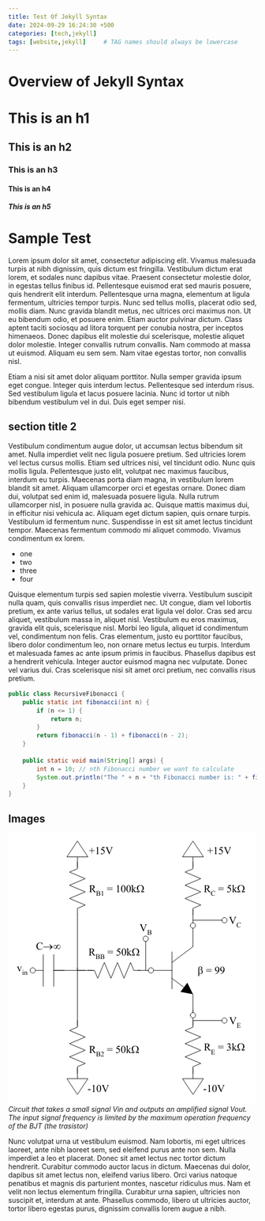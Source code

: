 ```yaml
---
title: Test Of Jekyll Syntax
date: 2024-09-29 16:24:30 +500
categories: [tech,jekyll]
tags: [website,jekyll]     # TAG names should always be lowercase
---
```


# Overview of Jekyll Syntax

# This is an h1
## This is an h2
### This is an h3
#### This is an h4
##### This is an h5

# Sample Test
Lorem ipsum dolor sit amet, consectetur adipiscing elit. Vivamus malesuada turpis at nibh dignissim, quis dictum est fringilla. Vestibulum dictum erat lorem, et sodales nunc dapibus vitae. Praesent consectetur molestie dolor, in egestas tellus finibus id. Pellentesque euismod erat sed mauris posuere, quis hendrerit elit interdum. Pellentesque urna magna, elementum at ligula fermentum, ultricies tempor turpis. Nunc sed tellus mollis, placerat odio sed, mollis diam. Nunc gravida blandit metus, nec ultrices orci maximus non. Ut eu bibendum odio, et posuere enim. Etiam auctor pulvinar dictum. Class aptent taciti sociosqu ad litora torquent per conubia nostra, per inceptos himenaeos. Donec dapibus elit molestie dui scelerisque, molestie aliquet dolor molestie. Integer convallis rutrum convallis. Nam commodo at massa ut euismod. Aliquam eu sem sem. Nam vitae egestas tortor, non convallis nisl.

Etiam a nisi sit amet dolor aliquam porttitor. Nulla semper gravida ipsum eget congue. Integer quis interdum lectus. Pellentesque sed interdum risus. Sed vestibulum ligula et lacus posuere lacinia. Nunc id tortor ut nibh bibendum vestibulum vel in dui. Duis eget semper nisi.

## section title 2
Vestibulum condimentum augue dolor, ut accumsan lectus bibendum sit amet. Nulla imperdiet velit nec ligula posuere pretium. Sed ultricies lorem vel lectus cursus mollis. Etiam sed ultrices nisi, vel tincidunt odio. Nunc quis mollis ligula. Pellentesque justo elit, volutpat nec maximus faucibus, interdum eu turpis. Maecenas porta diam magna, in vestibulum lorem blandit sit amet. Aliquam ullamcorper orci et egestas ornare. Donec diam dui, volutpat sed enim id, malesuada posuere ligula. Nulla rutrum ullamcorper nisl, in posuere nulla gravida ac. Quisque mattis maximus dui, in efficitur nisi vehicula ac. Aliquam eget dictum sapien, quis ornare turpis. Vestibulum id fermentum nunc. Suspendisse in est sit amet lectus tincidunt tempor. Maecenas fermentum commodo mi aliquet commodo. Vivamus condimentum ex lorem.

* one
* two
* three
* four

Quisque elementum turpis sed sapien molestie viverra. Vestibulum suscipit nulla quam, quis convallis risus imperdiet nec. Ut congue, diam vel lobortis pretium, ex ante varius tellus, ut sodales erat ligula vel dolor. Cras sed arcu aliquet, vestibulum massa in, aliquet nisl. Vestibulum eu eros maximus, gravida elit quis, scelerisque nisl. Morbi leo ligula, aliquet id condimentum vel, condimentum non felis. Cras elementum, justo eu porttitor faucibus, libero dolor condimentum leo, non ornare metus lectus eu turpis. Interdum et malesuada fames ac ante ipsum primis in faucibus. Phasellus dapibus est a hendrerit vehicula. Integer auctor euismod magna nec vulputate. Donec vel varius dui. Cras scelerisque nisi sit amet orci pretium, nec convallis risus pretium.

```java
public class RecursiveFibonacci {
    public static int fibonacci(int n) {
        if (n <= 1) {
            return n;
        }
        return fibonacci(n - 1) + fibonacci(n - 2);
    }

    public static void main(String[] args) {
        int n = 10; // nth Fibonacci number we want to calculate
        System.out.println("The " + n + "th Fibonacci number is: " + fibonacci(n));
    }
}
```

## Images
![img-description](../Screenshot%20from%202024-09-29%2016-52-10.png)
_Circuit that takes a small signal Vin and outputs an amplified signal Vout. The input signal frequency is limited by the maximum operation frequency of the BJT (the trasistor)_



Nunc volutpat urna ut vestibulum euismod. Nam lobortis, mi eget ultrices laoreet, ante nibh laoreet sem, sed eleifend purus ante non sem. Nulla imperdiet a leo et placerat. Donec sit amet lectus nec tortor dictum hendrerit. Curabitur commodo auctor lacus in dictum. Maecenas dui dolor, dapibus sit amet lectus non, eleifend varius libero. Orci varius natoque penatibus et magnis dis parturient montes, nascetur ridiculus mus. Nam et velit non lectus elementum fringilla. Curabitur urna sapien, ultricies non suscipit et, interdum at ante. Phasellus commodo, libero ut ultricies auctor, tortor libero egestas purus, dignissim convallis lorem augue a nibh.

